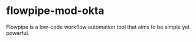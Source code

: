 # flowpipe-mod-okta
Flowpipe is a low-code workflow automation tool that aims to be simple yet powerful.
